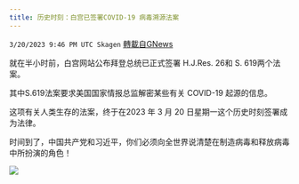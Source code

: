 ```yaml
---
title: 历史时刻：白宫已签署COVID-19 病毒溯源法案
---
```

`3/20/2023 9:46 PM UTC Skagen` [轉載自GNews](https://gnews.org/articles/1031051)

就在半小时前，白宫网站公布拜登总统已正式签署 H.J.Res. 26和 S. 619两个法案。

其中S.619法案要求美国国家情报总监解密某些有关 COVID-19 起源的信息。

这项有关人类生存的法案，终于在2023 年 3 月 20 日星期一这个历史时刻签署成为法律。

时间到了，中国共产党和习近平，你们必须向全世界说清楚在制造病毒和释放病毒中所扮演的角色！



![](https://i.imgur.com/qN6ettK.png)

